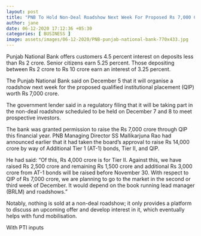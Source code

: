```yaml
---
layout: post
title: "PNB To Hold Non-Deal Roadshow Next Week For Proposed Rs 7,000 Crore QIP"
author: jane 
date: 06-12-2020 17:12:36 +05:30 
categories: [ BUSINESS ] 
image: assets/images/06-12-2020/PNB-punjab-national-bank-770x433.jpg
---
```

Punjab National Bank offers customers 4.5 percent interest on deposits less than Rs 2 crore. Senior citizens earn 5.25 percent. Those depositing between Rs 2 crore to Rs 10 crore earn an interest of 3.25 percent.

The Punjab National Bank said on December 5 that it will organise a roadshow next week for the proposed qualified institutional placement (QIP) worth Rs 7,000 crore.

The government lender said in a regulatory filing that it will be taking part in the non-deal roadshow scheduled to be held on December 7 and 8 to meet prospective investors.

The bank was granted permission to raise the Rs 7,000 crore through QIP this financial year. PNB Managing Director SS Mallikarjuna Rao had announced earlier that it had taken the board’s approval to raise Rs 14,000 crore by way of Additional Tier 1 (AT-1) bonds, Tier II, and QIP.

He had said: “Of this, Rs 4,000 crore is for Tier II. Against this, we have raised Rs 2,500 crore and remaining Rs 1,500 crore and additional Rs 3,000 crore from AT-1 bonds will be raised before November 30. With respect to QIP of Rs 7,000 crore, we are planning to go to the market in the second or third week of December. It would depend on the book running lead manager (BRLM) and roadshows.”

Notably, nothing is sold at a non-deal roadshow; it only provides a platform to discuss an upcoming offer and develop interest in it, which eventually helps with fund mobilisation.

With PTI inputs